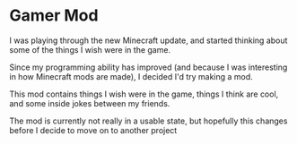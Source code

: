 # Gamer Mod
I was playing through the new Minecraft update, and started thinking about some of the things I wish were in the game. 

Since my programming ability has improved (and because I was interesting in how Minecraft mods are made), I decided I'd try making a mod.

This mod contains things I wish were in the game, things I think are cool, and some inside jokes between my friends. 

The mod is currently not really in a usable state, but hopefully this changes before I decide to move on to another project
